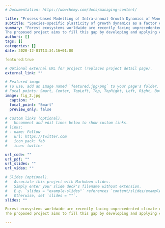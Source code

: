 ```yaml
---
# Documentation: https://wowchemy.com/docs/managing-content/

title: "Process-based Modelling of Intra-annual Growth Dynamics of Woody Species"
subtitle: "Species-specific plasticity of growth dynamics as a factor determining species performance under climate change"
summary: "Forest ecosystems worldwide are recently facing unprecedented climate change. Both environmental and socio-economic importance of forests increases the need for understanding their responses to climate change in all spatial (from cells to ecosystems) and temporal (from intra-annual to multi-centennial) scales. However, studies on the multi-decadal shifts in intra-annual growth dynamics are missing due to the lack of sites with long direct intra-annual monitoring of cambial activity.
The proposed project aims to fill this gap by developing and applying climatically-driven process-based models to produce long chronologies of intra-annual growth dynamics (cambial phenology and kinetics of wood formation) over large spatial gradients from coastal lowlands to treeline. Simulated series of growth dynamics are used to quantify individual species intra-annual growth plasticity as a predictor for the future performance under changing environmental conditions."
authors: []
tags: []
categories: []
date: 2020-12-01T13:34:16+01:00

featured:true

# Optional external URL for project (replaces project detail page).
external_link: ""

# Featured image
# To use, add an image named `featured.jpg/png` to your page's folder.
# Focal points: Smart, Center, TopLeft, Top, TopRight, Left, Right, BottomLeft, Bottom, BottomRight.
image: fig_2.jpg
  caption: ""
  focal_point: "Smart"
  preview_only: false

# Custom links (optional).
#   Uncomment and edit lines below to show custom links.
# links:
# - name: Follow
#   url: https://twitter.com
#   icon_pack: fab
#   icon: twitter

url_code: ""
url_pdf: ""
url_slides: ""
url_video: ""

# Slides (optional).
#   Associate this project with Markdown slides.
#   Simply enter your slide deck's filename without extension.
#   E.g. `slides = "example-slides"` references `content/slides/example-slides.md`.
#   Otherwise, set `slides = ""`.
slides: ""

Forest ecosystems worldwide are recently facing unprecedented climate change. Both environmental and socio-economic importance of forests increases the need for understanding their responses to climate change in all spatial (from cells to ecosystems) and temporal (from intra-annual to multi-centennial) scales. However, studies on the multi-decadal shifts in intra-annual growth dynamics are missing due to the lack of sites with long direct intra-annual monitoring of cambial activity.
The proposed project aims to fill this gap by developing and applying climatically-driven process-based models to produce long chronologies of intra-annual growth dynamics (cambial phenology and kinetics of wood formation) over large spatial gradients from coastal lowlands to treeline. Simulated series of growth dynamics are used to quantify individual species intra-annual growth plasticity as a predictor for the future performance under changing environmental conditions.

---
```


